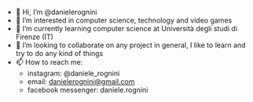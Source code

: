 - 👋 Hi, I’m @danielerognini
- 👀 I’m interested in computer science, technology and video games
- 🌱 I’m currently learning computer science at Università degli studi di Firenze (IT)
- 💞️ I’m looking to collaborate on any project in general, I like to learn and try to do any kind of things
- 📫 How to reach me:
    - instagram: @daniele_rognini
    - email: danielerognini@gmail.com
    - facebook messenger: daniele.rognini

<!---
danielerognini/danielerognini is a ✨ special ✨ repository because its `README.md` (this file) appears on your GitHub profile.
You can click the Preview link to take a look at your changes.
--->
